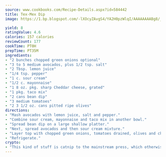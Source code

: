 ```yaml
---
source: www.cookbooks.com/Recipe-Details.aspx?id=584442
title: Tex-Mex Dip
image: https://1.bp.blogspot.com/-lXOcyZAvgS4/YA2H0pzWlqI/AAAAAAAABg8/_HX4JI-WmFM0Tz684w_qYjP9vBzksmFNgCLcBGAsYHQ/s219/20.png

yield: 8
ratingValue: 4.6
calories: 157 calories
reviewCount: 177
cookTime: PT0H
prepTime: PT35M
ingredients:
- "2 bunches chopped green onions optional"
- "3 to 5 medium avocados, plus 1/2 tsp. salt"
- "2 Tbsp. lemon juice"
- "1/4 tsp. pepper"
- "1 c. sour cream"
- "1/2 c. mayonnaise"
- "1 8 oz. pkg. sharp Cheddar cheese, grated"
- "1 pkg. taco mix"
- "2 cans bean dip"
- "3 medium tomatoes"
- "2 3 1/2 oz. cans pitted ripe olives"
directions:
- "Mash avocados with lemon juice, salt and pepper."
- "Combine sour cream, mayonnaise and taco mix in another bowl."
- "Spread bean dip on a large shallow platter."
- "Next, spread avocados and then sour cream mixture."
- "Layer top with chopped green onions, tomatoes drained, olives and cheese."
- "Refrigerate."
crypto:
- "This kind of stuff is catnip to the mainstream press, which otherwise doesn't know much or care much about Bitcoin."
---
```


